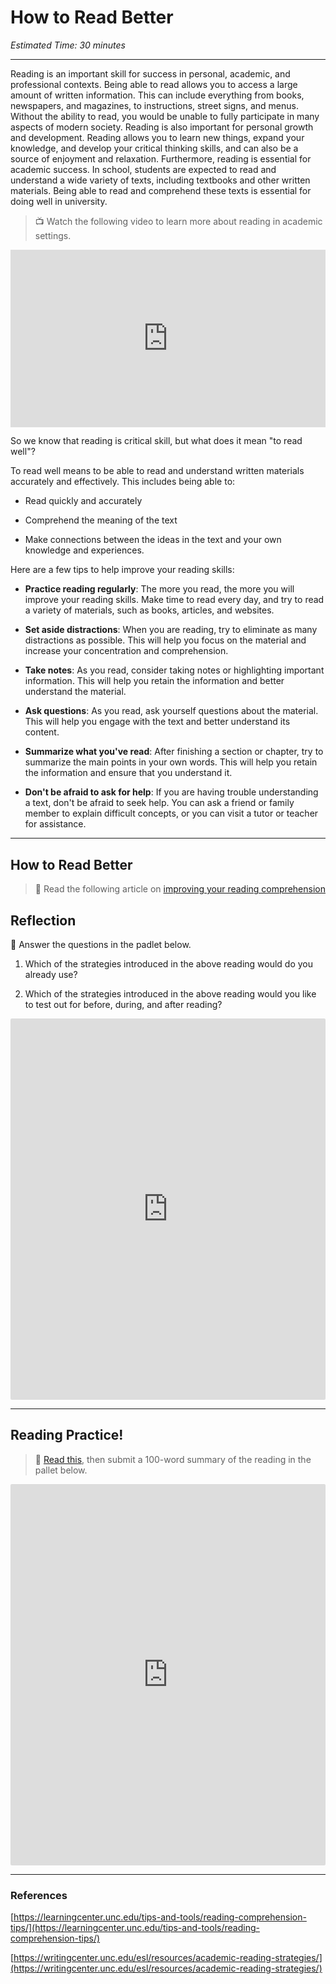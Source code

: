 # How to Read Better

*Estimated Time: 30 minutes*

---

Reading is an important skill for success in personal, academic, and professional contexts. Being able to read allows you to access a large amount of written information. This can include everything from books, newspapers, and magazines, to instructions, street signs, and menus. Without the ability to read, you would be unable to fully participate in many aspects of modern society. Reading is also important for personal growth and development. Reading allows you to learn new things, expand your knowledge, and develop your critical thinking skills, and can also be a source of enjoyment and relaxation. Furthermore, reading is essential for academic success. In school, students are expected to read and understand a wide variety of texts, including textbooks and other written materials. Being able to read and comprehend these texts is essential for doing well in university. 

> 📺 Watch the following video to learn more about reading in academic settings.

<div style="position: relative; padding-bottom: 56.25%; height: 0;"><iframe src="https://www.youtube.com/embed/WAIUkjsZ5xQ" title="YouTube video player" frameborder="0" allow="accelerometer; autoplay; clipboard-write; encrypted-media; gyroscope; picture-in-picture" allowfullscreen style="position: absolute; top: 0; left: 0; width: 100%; height: 100%;"></iframe></div>

So we know that reading is critical skill, but what does it mean "to read well"?

To read well means to be able to read and understand written materials accurately and effectively. This includes being able to:

- Read quickly and accurately

- Comprehend the meaning of the text 

- Make connections between the ideas in the text and your own knowledge and experiences. 

<aside>
  
Here are a few tips to help improve your reading skills:

- **Practice reading regularly**: The more you read, the more you will improve your reading skills. Make time to read every day, and try to read a variety of materials, such as books, articles, and websites.

- **Set aside distractions**: When you are reading, try to eliminate as many distractions as possible. This will help you focus on the material and increase your concentration and comprehension.

- **Take notes**: As you read, consider taking notes or highlighting important information. This will help you retain the information and better understand the material.

- **Ask questions**: As you read, ask yourself questions about the material. This will help you engage with the text and better understand its content.

- **Summarize what you've read**: After finishing a section or chapter, try to summarize the main points in your own words. This will help you retain the information and ensure that you understand it.

- **Don't be afraid to ask for help**: If you are having trouble understanding a text, don't be afraid to seek help. You can ask a friend or family member to explain difficult concepts, or you can visit a tutor or teacher for assistance.

</aside>
  
---

## How to Read Better

> 📖 Read the following article on [improving your reading comprehension](https://learningcenter.unc.edu/tips-and-tools/reading-comprehension-tips/)


## Reflection

<aside>
  
💬 Answer the questions in the padlet below.

1) Which of the strategies introduced in the above reading would do you already use?

2) Which of the strategies introduced in the above reading would you like to test out for before, during, and after reading?

</aside>

<div style="border:1px solid rgba(0,0,0,0.1);border-radius:2px;box-sizing:border-box;overflow:hidden;position:relative;width:100%;background:#F4F4F4"><iframe src="https://padlet.com/curriculumpad/2rrnerjkpa7nxudj" frameborder="0" allow="camera;microphone;geolocation" style="width:100%;height:608px;display:block;padding:0;margin:0"></iframe></div>

---

## Reading Practice!

> 📖 [Read this](https://techcrunch.com/2022/03/13/augmented-realitys-half-decade-of-stagnation/), then submit a 100-word summary of the reading in the pallet below.

<div style="border:1px solid rgba(0,0,0,0.1);border-radius:2px;box-sizing:border-box;overflow:hidden;position:relative;width:100%;background:#F4F4F4"><iframe src="https://padlet.com/curriculumpad/dj6l0a11f43x8b37" frameborder="0" allow="camera;microphone;geolocation" style="width:100%;height:608px;display:block;padding:0;margin:0"></iframe></div>

---

### References

[https://learningcenter.unc.edu/tips-and-tools/reading-comprehension-tips/](https://learningcenter.unc.edu/tips-and-tools/reading-comprehension-tips/)

[https://writingcenter.unc.edu/esl/resources/academic-reading-strategies/](https://writingcenter.unc.edu/esl/resources/academic-reading-strategies/)
